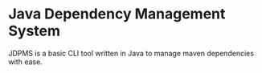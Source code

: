 # Java Dependency Management System

JDPMS is a basic CLI tool written in Java to manage maven dependencies with ease.
